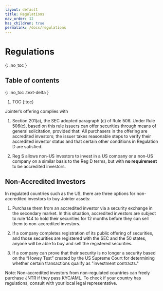 ```yaml
---
layout: default
title: Regulations
nav_order: 12
has_children: true
permalink: /docs/regulations
---
```


# Regulations
{: .no_toc }

## Table of contents
{: .no_toc .text-delta }

1. TOC
{:toc}

Jointer’s offering complies with

1. Section 201(a), the SEC adopted paragraph (c) of Rule 506. Under Rule 506(c), based on this rule issuers can offer securities through means of general solicitation, provided that: All purchasers in the offering are accredited investors; the issuer takes reasonable steps to
verify their accredited investor status and that certain other conditions in Regulation D are satisfied.

2. Reg S allows non-US investors to invest in a US company or a non-US company on a similar
basis to the Reg D terms, but with **no requirement** to be accredited investors.

## Non-Accredited Investors

In regulated countries such as the US, there are three options for non-accredited investors to buy Jointer assets:

1. Purchase them from an accredited investor via a security exchange in the secondary market. In this situation, accredited investors are subject to rule 144 to hold their securities for 12 months before they can sell them to non-accredited investors.

2. If a company completes registration of its public offering of securities, and those securities are registered with the SEC and the 50 states, anyone will be able to buy and sell the registered securities.

3. If a company can prove that their security is no longer a security based on the “Howey Test” created by the US Supreme Court for determining whether certain transactions qualify as "investment contracts."

Note: Non-accredited investors from non-regulated countries can freely purchase JNTR if they pass KYC/AML. To check if your country has regulations, consult with your local legal representative.